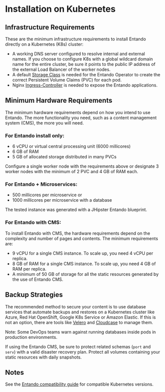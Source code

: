 # Installation on Kubernetes

## Infrastructure Requirements

These are the minimum infrastructure requirements to install Entando directly on a Kubernetes (K8s) cluster:

- A working DNS server configured to resolve internal and external names. If you choose to configure K8s with a global wildcard domain name for the entire cluster, be sure it points to the public IP address of the external Load Balancer of the worker nodes.
- A default [Storage Class](https://kubernetes.io/docs/concepts/storage/storage-classes/) is needed for the Entando Operator to create the correct Persistent Volume Claims (PVC) for each pod.
- Nginx [Ingress-Controller](https://kubernetes.github.io/ingress-nginx/deploy/) is needed to expose the Entando applications.

## Minimum Hardware Requirements

The minimum hardware requirements depend on how you intend to use Entando. The more functionality you need, such as a content management system (CMS), the more you will need.
### For Entando install only:

- 6 vCPU or virtual central processing unit  (6000 millicores)
- 6 GB of RAM
- 5 GB of allocated storage distributed in many PVCs

Configure a single worker node with the requirements above or designate 3 worker nodes with the minimum of 2 PVC and 4 GB of RAM each.

### For Entando + Microservices:

- 500 millicores per microservice or 
- 1000 millicores per microservice with a database

The tested instance was generated with a JHipster Entando blueprint.

### For Entando with CMS: 

To install Entando with CMS, the hardware requirements depend on the complexity and number of pages and contents. The minimum requirements are:

- 9 vCPU for a single CMS instance. To scale up, you need 4 vCPU per replica.
- 8 GB of RAM for a single CMS instance. To scale up, you need 4 GB of RAM per replica.
- A minimum of 50 GB of storage for all the static resources generated by the use of Entando CMS.

## Backup Strategies

The recommended method to secure your content is to use database services that automate backups and restores on a Kubernetes cluster like Azure, Red Hat OpenShift, Google K8s Service or Amazon Elastic. If this is not an option, there are tools like [Velero](https://velero.io/) and [Cloudcase](https://cloudcasa.io/) to manage them. 

Note: Some DevOps teams warn against running databases inside pods in production environments.

 If using the Entando CMS, be sure to protect related schemas (`port` and `serv`) with a valid disaster recovery plan. Protect all volumes containing your static resources with daily snapshots.

## Notes
See the [Entando compatibility guide](https://www.entando.com/page/en/compatibility-guide) for compatible Kubernetes versions.